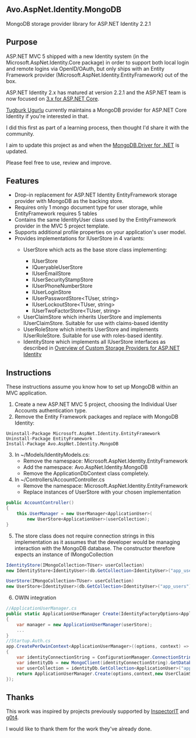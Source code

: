 ## Avo.AspNet.Identity.MongoDB ##

MongoDB storage provider library for ASP.NET Identity 2.2.1

## Purpose ##

ASP.NET MVC 5 shipped with a new Identity system (in the Microsoft.AspNet.Identity.Core package) in order to support both local login and remote logins via OpenID/OAuth, but only ships with an Entity Framework provider (Microsoft.AspNet.Identity.EntityFramework) out of the box.

ASP.NET Identity 2.x has matured at version 2.2.1 and the ASP.NET team is now focused on [3.x for ASP.NET Core](https://github.com/aspnet/Identity/). 

[Tugburk Ugurlu](https://github.com/tugberkugurlu/AspNetCore.Identity.MongoDB) currently maintains a MongoDB provider for ASP.NET Core Identity if you're interested in that.

I did this first as part of a learning process, then thought I'd share it with the community.

I aim to update this project as and when the [MongoDB.Driver for .NET](http://mongodb.github.io/mongo-csharp-driver/) is updated.

Please feel free to use, review and improve.

## Features ##
* Drop-in replacement for ASP.NET Identity EntityFramework storage provider with MongoDB as the backing store.
* Requires only 1 mongo document type for user storage, while EntityFramework requires 5 tables
* Contains the same IdentityUser class used by the EntityFramework provider in the MVC 5 project template.
* Supports additional profile properties on your application's user model.
* Provides implementations for IUserStore<TUser> in 4 variants:
    * UserStore<TUser> which acts as the base store class implementing: 
        * IUserStore<TUser>
        * IQueryableUserStore<TUser>
        * IUserEmailStore<TUser>
        * IUserSecurityStampStore<TUser>
        * IUserPhoneNumberStore<TUser>
        * IUserLoginStore<TUser>
        * IUserPasswordStore<TUser, string>
        * IUserLockoutStore<TUser, string>
        * IUserTwoFactorStore<TUser, string>
    * UserClaimStore<TUser> which inherits UserStore<TUser> and implements IUserClaimStore<TUser>. Suitable for use with claims-based identity
    * UserRoleStore<TUser> which inherits UserStore<TUser> and implements IUserRoleStore<TUser>. Suitable for use with roles-based identity.
    * IdentityStore<TUser> which implements all IUserStore<TUser> interfaces as described in [Overview of Custom Storage Providers for ASP.NET Identity](https://docs.microsoft.com/en-us/aspnet/identity/overview/extensibility/overview-of-custom-storage-providers-for-aspnet-identity)

## Instructions ##
These instructions assume you know how to set up MongoDB within an MVC application.

1. Create a new ASP.NET MVC 5 project, choosing the Individual User Accounts authentication type.
2. Remove the Entity Framework packages and replace with MongoDB Identity:

```NuGet Package Manager Console
Uninstall-Package Microsoft.AspNet.Identity.EntityFramework
Uninstall-Package EntityFramework
Install-Package Avo.AspNet.Identity.MongoDB
```
    
3. In ~/Models/IdentityModels.cs:
    * Remove the namespace: Microsoft.AspNet.Identity.EntityFramework
    * Add the namespace: Avo.AspNet.Identity.MongoDB
    * Remove the ApplicationDbContext class completely.
4. In ~/Controllers/AccountController.cs
    * Remove the namespace: Microsoft.AspNet.Identity.EntityFramework
    * Replace instances of UserStore with your chosen implementation

```C#
public AccountController()
{
    this.UserManager = new UserManager<ApplicationUser>(
        new UserStore<ApplicationUser>(userCollection);
}
```
5. The store class does not require connection strings in this implementation as it assumes that the developer would be managing interaction with the MongoDB database. The constructor therefore expects an instance of IMongoCollection<TUser>

```C#
IdentityStore(IMongoCollection<TUser> userCollection)
new IdentityStore<IdentityUser>(db.GetCollection<IdentityUser>("app_users"))

UserStore(IMongoCollection<TUser> userCollection)
new UserStore<IdentityUser>(db.GetCollection<IdentityUser>("app_users"))
```

6. OWIN integration
```C#
//ApplicationUserManager.cs
public static ApplicationUserManager Create(IdentityFactoryOptions<ApplicationUserManager> options, IOwinContext context, UserClaimStore<ApplicationUser> userStore)
{
	var manager = new ApplicationUserManager(userStore);
	...
}	   
//Startup.Auth.cs
app.CreatePerOwinContext<ApplicationUserManager>((options, context) =>
{
	var identityConnectionString = ConfigurationManager.ConnectionStrings["IdentityConnection"].ConnectionString;
	var identityDb = new MongoClient(identityConnectionString).GetDatabase(identityConnectionString.Split('/').Last());
	var userCollection = identityDb.GetCollection<ApplicationUser>("app_users");
	return ApplicationUserManager.Create(options,context,new UserClaimStore<ApplicationUser>(userCollection));
});
```

## Thanks ##

This work was inspired by projects previously supported by [InspectorIT](https://github.com/InspectorIT/MongoDB.AspNet.Identity) and [g0t4](https://github.com/g0t4/aspnet-identity-mongo).

I would like to thank them for the work they've already done.
